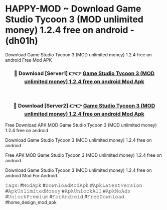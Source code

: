 # HAPPY-MOD ~ Download Game Studio Tycoon 3 (MOD unlimited money) 1.2.4 free on android - (dh01h)
Download Game Studio Tycoon 3 (MOD unlimited money) 1.2.4 free on android Free Mod APK

<div align="center">
<h3>🔴 Download [Server1] 👉👉 <a href="https://apk-comot.site?title=Game_Studio_Tycoon_3_(MOD_unlimited_money)_1.2.4_free_on_android">Game Studio Tycoon 3 (MOD unlimited money) 1.2.4 free on android Mod Apk</a></h3><br>

<h3>🔴 Download [Server2] 👉👉 <a href="https://apk-comot.site?title=Game_Studio_Tycoon_3_(MOD_unlimited_money)_1.2.4_free_on_android">Game Studio Tycoon 3 (MOD unlimited money) 1.2.4 free on android Mod Apk</a></h3>
</div>


Free Download APK MOD Game Studio Tycoon 3 (MOD unlimited money) 1.2.4 free on android

Download Game Studio Tycoon 3 (MOD unlimited money) 1.2.4 free on android 

Free APK MOD Game Studio Tycoon 3 (MOD unlimited money) 1.2.4 free on android 

Download Game Studio Tycoon 3 (MOD unlimited money) 1.2.4 free on android Mod For Android

𝚃𝚊𝚐𝚜: #𝙼𝚘𝚍𝙰𝚙𝚔 #𝙳𝚘𝚠𝚗𝚕𝚘𝚊𝚍𝙼𝚘𝚍𝙰𝚙𝚔 #𝙰𝚙𝚔𝙻𝚊𝚝𝚎𝚜𝚝𝚅𝚎𝚛𝚜𝚒𝚘𝚗 #𝙰𝚙𝚔𝚄𝚗𝚕𝚒𝚖𝚒𝚝𝚎𝚍𝙼𝚘𝚗𝚎𝚢 #𝙰𝚙𝚔𝚄𝚗𝚕𝚘𝚌𝚔𝙰𝚕𝚕 #𝙰𝚙𝚔𝙽𝚘𝙰𝚍𝚜 #𝚄𝚗𝚕𝚘𝚌𝚔𝙿𝚛𝚎𝚖𝚒𝚞𝚖 #𝙵𝚘𝚛𝙰𝚗𝚍𝚛𝚘𝚒𝚍 #𝙵𝚛𝚎𝚎𝙳𝚘𝚠𝚗𝚕𝚘𝚊𝚍 #home_design_mod_apk